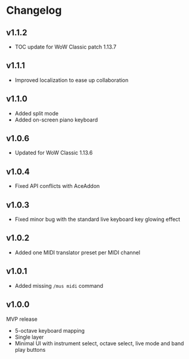 Changelog
=========

v1.1.2
--------
* TOC update for WoW Classic patch 1.13.7

v1.1.1
--------
* Improved localization to ease up collaboration

v1.1.0
--------
* Added split mode
* Added on-screen piano keyboard

v1.0.6
--------
* Updated for WoW Classic 1.13.6

v1.0.4
--------
* Fixed API conflicts with AceAddon

v1.0.3
--------
* Fixed minor bug with the standard live keyboard key glowing effect

v1.0.2
--------
* Added one MIDI translator preset per MIDI channel

v1.0.1
--------
* Added missing `/mus midi` command

v1.0.0
--------
MVP release
* 5-octave keyboard mapping
* Single layer
* Minimal UI with instrument select, octave select, live mode and band play buttons